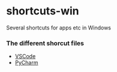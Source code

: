 # shortcuts-win
Several shortcuts for apps etc in Windows

### The different shorcut files
 - [VSCode](./shortcuts/vscode-shortcuts-windows.pdf)
 - [PyCharm](./shortcuts/pycharm_shortcuts-windows-linux.pdf)